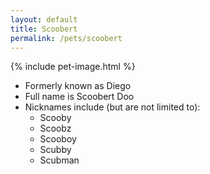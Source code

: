 ```yaml
---
layout: default
title: Scoobert
permalink: /pets/scoobert
---
```

{% include pet-image.html %}

* Formerly known as Diego
* Full name is Scoobert Doo
* Nicknames include (but are not limited to):
  * Scooby
  * Scoobz
  * Scooboy
  * Scubby
  * Scubman